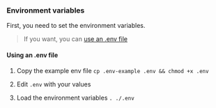 
### Environment variables

First, you need to set the environment variables.

> If you want, you can [use an .env file](#using-an-env-file)

#### Using an .env file

1. Copy the example env file `cp .env-example .env && chmod +x .env`

2. Edit `.env` with your values

3. Load the environment variables `. ./.env`
